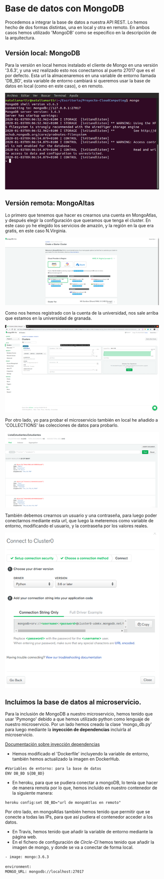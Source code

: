 # Base de datos con MongoDB

Procedemos a integrar la base de datos a nuestra API REST.
Lo hemos hecho de dos formas distintas, una en local y otra en remoto.
En ambos casos hemos utilizado 'MongoDB' como se especifico en la descripción de la arquitectura.

## Versión local: MongoDB

Para la versión en local hemos instalado el cliente de Mongo en una versión '3.6.3', y una vez realizado esto nos conectamos al puerto 27017 que es el por defecto.
Esta url la almacenaremos en una variable de entorno llamada 'DB_BD', esta variable de entorno cambiará si queremos usar la base de datos en local (como en este caso), o en remoto.

![MongoLocal](https://github.com/natalia2911/Proyecto-CloudComputing/blob/master/img/mongo-local.png)

## Versión remota: MongoAltas

Lo primero que tenemos que hacer es crearnos una cuenta en MongoAtlas, y después elegir la configuración que queramos que tenga el cluster.
En este caso yo he elegido los servicios de amazón, y la región en la que era gratis, en este caso N.Virginia.

![MongoAtlas1](https://github.com/natalia2911/Proyecto-CloudComputing/blob/master/img/mongoatlas.png)

Como nos hemos registrado con la cuenta de la universidad, nos sale arriba que estamos en la universidad de granada.

![MongoAtlas1](https://github.com/natalia2911/Proyecto-CloudComputing/blob/master/img/mongo-cluster.png)

Por otro lado, yo para probar el microservicio también en local he añadido a 'COLLECTIONS' las colecciones de datos para probarlo.

![Colección de datos](https://github.com/natalia2911/Proyecto-CloudComputing/blob/master/img/coleccion.png)

También debemos crearnos un usuario y una contraseña, para luego poder conectarnos mediante esta url, que luego la meteremos como variable de entorno, modificando el usuario, y la contraseña por los valores reales.

![Conectar](https://github.com/natalia2911/Proyecto-CloudComputing/blob/master/img/conectar.png)

## Incluimos la base de datos al microservicio.

Para la inclusión de MongoDB a nuestro microservicio, hemos tenido que usar 'Pymongo' debido a que hemos utilizado python como lenguaje de nuestro microservicio.
Por un lado hemos creado la clase 'mongo_db.py' para luego mediante la **inyección de dependencias** incluirla al microservicio.

[Documentación sobre inyección dependencias](https://github.com/natalia2911/Proyecto-CloudComputing/blob/master/Documentaci%C3%B3n/inyeccion.md)

- Hemos modificado el 'Dockerfile' incluyendo la variable de entorno, también hemos actualizado la imagen en DockerHub.

```
#Variables de entorno: para la base de datos
ENV DB_BD ${DB_BD}
```

- En heroku, para que se pudiera conectar a mongoDB, lo tenía que hacer de manera remota por lo que, hemos incluido en nuestro contenedor de la siguiente manera:

```
heroku config:set DB_BD="url de mongoAtlas en remoto"
```

Por otro lado, en mongoAtlas también hemos tenido que permitir que se conecte a todas las IPs, para que así pudiera el contenedor acceder a los datos.

- En Travis, hemos tenido que añadir la variable de entorno mediante la página web.
- En el fichero de configuración de *Circle-CI* hemos tenido que añadir la imagen de mongo, y donde se va a conectar de forma local.
```
- image: mongo:3.6.3

environment:
MONGO_URL: mongodb://localhost:27017

```



